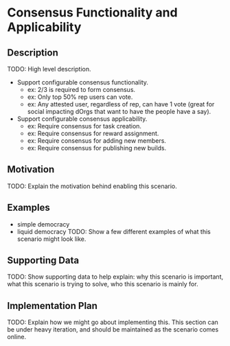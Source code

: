 # Consensus Functionality and Applicability  
## Description  
TODO: High level description.  
* Support configurable consensus functionality.  
  * ex: 2/3 is required to form consensus.  
  * ex: Only top 50% rep users can vote.  
  * ex: Any attested user, regardless of rep, can have 1 vote (great for social impacting dOrgs that want to have the people have a say).  
* Support configurable consensus applicability.  
  * ex: Require consensus for task creation.  
  * ex: Require consensus for reward assignment.  
  * ex: Require consensus for adding new members.  
  * ex: Require consensus for publishing new builds.  

## Motivation  
TODO: Explain the motivation behind enabling this scenario.  

## Examples  
- simple democracy
- liquid democracy
TODO: Show a few different examples of what this scenario might look like.  

## Supporting Data  
TODO: Show supporting data to help explain: why this scenario is important, what this scenario is trying to solve, who this scenario is mainly for.  

## Implementation Plan  
TODO: Explain how we might go about implementing this. This section can be under heavy iteration, and should be maintained as the scenario comes online.  
